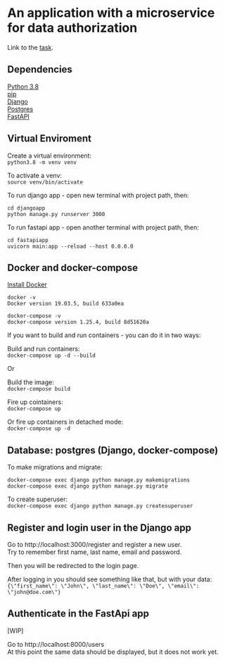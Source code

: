 # An application with a microservice for data authorization

Link to the [task](https://github.com/visse0001/recruiment-september-2020/blob/develop/recuriment_task.md).

## Dependencies

[Python 3.8](https://www.python.org/downloads/) <br>
[pip](https://pip.pypa.io/en/stable/installing/) <br>
[Django](https://docs.djangoproject.com/en/3.1/) <br>
[Postgres](https://www.postgresql.org/) <br>
[FastAPI](https://fastapi.tiangolo.com/) <br>

## Virtual Enviroment
Create a virtual environment: <br/>
`python3.8 -m venv venv`

To activate a venv: <br/>
`source venv/bin/activate`

To run django app - open new terminal with project path, then:
```
cd djangoapp
python manage.py runserver 3000
```

To run fastapi app - open another terminal with project path, then:
```
cd fastapiapp
uvicorn main:app --reload --host 0.0.0.0
```

## Docker and docker-compose

[Install Docker](https://docs.docker.com/get-docker/)
```
docker -v
Docker version 19.03.5, build 633a0ea

docker-compose -v
docker-compose version 1.25.4, build 8d51620a
```

If you want to build and run containers - you can do it in two ways:

Build and run containers: <br>
`docker-compose up -d --build`

Or

Build the image: <br>
`docker-compose build`

Fire up cointainers: <br>
`docker-compose up`

Or fire up containers in detached mode: <br>
`docker-compose up -d`

## Database: postgres (Django, docker-compose)

To make migrations and migrate: <br>
```
docker-compose exec django python manage.py makemigrations
docker-compose exec django python manage.py migrate
```

To create superuser: <br>
`docker-compose exec django python manage.py createsuperuser`

## Register and login user in the Django app

Go to http://localhost:3000/register and register a new user. <br>
Try to remember first name, last name, email and password. <br>

Then you will be redirected to the login page.

After logging in you should see something like that, but with your data: <br>
`{\"first_name\": \"John\", \"last_name\": \"Doe\", \"email\": \"john@doe.com\"}`


## Authenticate in the FastApi app

[WIP]

Go to http://localhost:8000/users <br>
At this point the same data should be displayed, but it does not work yet.


